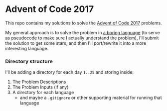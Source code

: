 # Advent of Code 2017

This repo contains my solutions to solve the [Advent of Code 2017](https://adventofcode.com/2017) problems.

My general approach is to solve the problem in [a boring language](https://developer.mozilla.org/bm/docs/Web/JavaScript) (to serve as pseudocode to make sure I actually understand the problem), I'll submit the solution to get some stars, and then I'll port/rewrite it into a more interesting language.

### Directory structure

I'll be adding a directory for each day `1..25` and storing inside:

1. The Problem Descriptions
2. The Problem Inputs (if any)
3. A directory for each language
    * and maybe a `.gitignore` or other supporting material for running that language

